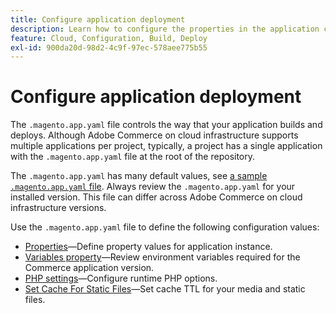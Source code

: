 ```yaml
---
title: Configure application deployment
description: Learn how to configure the properties in the application configuration file that control the way the Commerce application builds and deploys to the Cloud environment.
feature: Cloud, Configuration, Build, Deploy
exl-id: 900da20d-98d2-4c9f-97ec-578aee775b55
---
```

# Configure application deployment

The `.magento.app.yaml` file controls the way that your application builds and deploys. Although Adobe Commerce on cloud infrastructure supports multiple applications per project, typically, a project has a single application with the `.magento.app.yaml` file at the root of the repository.

The `.magento.app.yaml` has many default values, see [a sample `.magento.app.yaml` file](https://github.com/magento/magento-cloud/blob/master/.magento.app.yaml). Always review the `.magento.app.yaml` for your installed version. This file can differ across Adobe Commerce on cloud infrastructure versions.

Use the `.magento.app.yaml` file to define the following configuration values:

- [Properties](properties.md)—Define property values for application instance.
- [Variables property](variables-property.md)—Review environment variables required for the Commerce application version.
- [PHP settings](php-settings.md)—Configure runtime PHP options.
- [Set Cache For Static Files](set-cache.md)—Set cache TTL for your media and static files.
